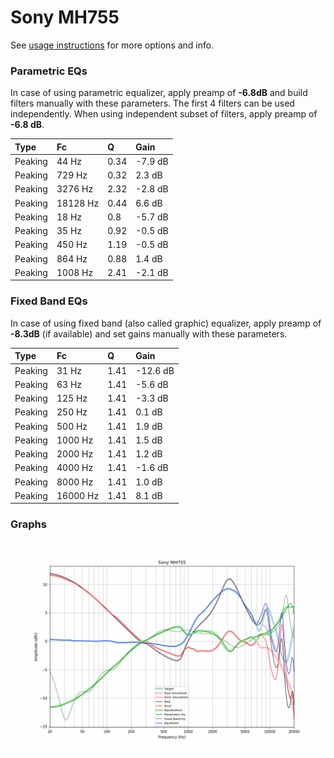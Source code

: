 # Sony MH755
See [usage instructions](https://github.com/jaakkopasanen/AutoEq#usage) for more options and info.

### Parametric EQs
In case of using parametric equalizer, apply preamp of **-6.8dB** and build filters manually
with these parameters. The first 4 filters can be used independently.
When using independent subset of filters, apply preamp of **-6.8 dB**.

| Type    | Fc       |    Q | Gain    |
|:--------|:---------|:-----|:--------|
| Peaking | 44 Hz    | 0.34 | -7.9 dB |
| Peaking | 729 Hz   | 0.32 | 2.3 dB  |
| Peaking | 3276 Hz  | 2.32 | -2.8 dB |
| Peaking | 18128 Hz | 0.44 | 6.6 dB  |
| Peaking | 18 Hz    | 0.8  | -5.7 dB |
| Peaking | 35 Hz    | 0.92 | -0.5 dB |
| Peaking | 450 Hz   | 1.19 | -0.5 dB |
| Peaking | 864 Hz   | 0.88 | 1.4 dB  |
| Peaking | 1008 Hz  | 2.41 | -2.1 dB |

### Fixed Band EQs
In case of using fixed band (also called graphic) equalizer, apply preamp of **-8.3dB**
(if available) and set gains manually with these parameters.

| Type    | Fc       |    Q | Gain     |
|:--------|:---------|:-----|:---------|
| Peaking | 31 Hz    | 1.41 | -12.6 dB |
| Peaking | 63 Hz    | 1.41 | -5.6 dB  |
| Peaking | 125 Hz   | 1.41 | -3.3 dB  |
| Peaking | 250 Hz   | 1.41 | 0.1 dB   |
| Peaking | 500 Hz   | 1.41 | 1.9 dB   |
| Peaking | 1000 Hz  | 1.41 | 1.5 dB   |
| Peaking | 2000 Hz  | 1.41 | 1.2 dB   |
| Peaking | 4000 Hz  | 1.41 | -1.6 dB  |
| Peaking | 8000 Hz  | 1.41 | 1.0 dB   |
| Peaking | 16000 Hz | 1.41 | 8.1 dB   |

### Graphs
![](./Sony%20MH755.png)